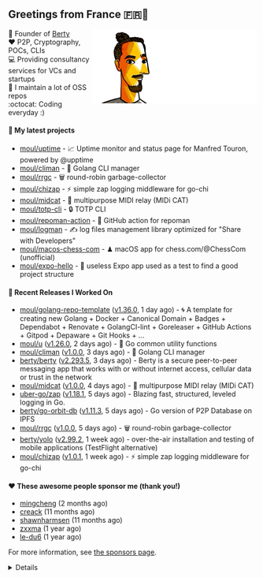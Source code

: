 ## Greetings from France 🇫🇷👋

<img align="right" src="https://raw.githubusercontent.com/moul/moul/main/contribute.gif">

:hammer: Founder of [Berty](https://github.com/berty)<br/>
:heart: P2P, Cryptography, POCs, CLIs<br/>
:computer: Providing consultancy services for VCs and startups<br/> 
:construction: I maintain a lot of OSS repos<br/>
:octocat: Coding everyday :)<br/>

#### 🌱 My latest projects


- [moul/uptime](https://github.com/moul/uptime) - 📈 Uptime monitor and status page for Manfred Touron, powered by @upptime
- [moul/climan](https://github.com/moul/climan) - 🦪 Golang CLI manager
- [moul/rrgc](https://github.com/moul/rrgc) - 🗑 round-robin garbage-collector
- [moul/chizap](https://github.com/moul/chizap) - ⚡️ simple zap logging middleware for go-chi 
- [moul/midcat](https://github.com/moul/midcat) - 🎹 multipurpose MIDI relay (MIDi CAT)
- [moul/totp-cli](https://github.com/moul/totp-cli) - 🔒 TOTP CLI
- [moul/repoman-action](https://github.com/moul/repoman-action) - 🐙 GitHub action for repoman
- [moul/logman](https://github.com/moul/logman) - ✍️ log files management library optimized for &#34;Share with Developers&#34;
- [moul/macos-chess-com](https://github.com/moul/macos-chess-com) - ♟ macOS app for chess.com/@ChessCom (unofficial)
- [moul/expo-hello](https://github.com/moul/expo-hello) - 🚧 useless Expo app used as a test to find a good project structure

#### 🔭 Recent Releases I Worked On

- [moul/golang-repo-template](https://github.com/moul/golang-repo-template) ([v1.36.0](https://github.com/moul/golang-repo-template/releases/tag/v1.36.0), 1 day ago) - 🌀 A template for creating new Golang &#43; Docker &#43; Canonical Domain &#43; Badges &#43; Dependabot &#43; Renovate &#43; GolangCI-lint &#43; Goreleaser &#43; GitHub Actions &#43; Gitpod &#43; Depaware &#43; Git Hooks &#43; ...
- [moul/u](https://github.com/moul/u) ([v1.26.0](https://github.com/moul/u/releases/tag/v1.26.0), 2 days ago) - 🔬 Go common utility functions
- [moul/climan](https://github.com/moul/climan) ([v1.0.0](https://github.com/moul/climan/releases/tag/v1.0.0), 3 days ago) - 🦪 Golang CLI manager
- [berty/berty](https://github.com/berty/berty) ([v2.293.5](https://github.com/berty/berty/releases/tag/v2.293.5), 3 days ago) - Berty is a secure peer-to-peer messaging app that works with or without internet access, cellular data or trust in the network
- [moul/midcat](https://github.com/moul/midcat) ([v1.0.0](https://github.com/moul/midcat/releases/tag/v1.0.0), 4 days ago) - 🎹 multipurpose MIDI relay (MIDi CAT)
- [uber-go/zap](https://github.com/uber-go/zap) ([v1.18.1](https://github.com/uber-go/zap/releases/tag/v1.18.1), 5 days ago) - Blazing fast, structured, leveled logging in Go.
- [berty/go-orbit-db](https://github.com/berty/go-orbit-db) ([v1.11.3](https://github.com/berty/go-orbit-db/releases/tag/v1.11.3), 5 days ago) - Go version of P2P Database on IPFS
- [moul/rrgc](https://github.com/moul/rrgc) ([v1.0.0](https://github.com/moul/rrgc/releases/tag/v1.0.0), 5 days ago) - 🗑 round-robin garbage-collector
- [berty/yolo](https://github.com/berty/yolo) ([v2.99.2](https://github.com/berty/yolo/releases/tag/v2.99.2), 1 week ago) - over-the-air installation and testing of mobile applications (TestFlight alternative)
- [moul/chizap](https://github.com/moul/chizap) ([v1.0.1](https://github.com/moul/chizap/releases/tag/v1.0.1), 1 week ago) - ⚡️ simple zap logging middleware for go-chi 


#### ❤️ These awesome people sponsor me (thank you!)


- [mingcheng](https://github.com/mingcheng) (2 months ago)
- [creack](https://github.com/creack) (11 months ago)
- [shawnharmsen](https://github.com/shawnharmsen) (11 months ago)
- [zxxma](https://github.com/zxxma) (1 year ago)
- [le-du6](https://github.com/le-du6) (1 year ago)

For more information, see [the sponsors page](https://github.com/sponsors/moul/).

<details>


  <h4>🚧 Things I did recently</h4>
  <ul>
  
  <li><a href="https://wip.co/@moul/todos/189179">💉  2nd pfizer #life</a> (2 weeks ago)</li>
  <li><a href="https://wip.co/@moul/todos/189178">📻 daily &#34;Hacker News Café&#34; on ClubHouse #life</a> (2 weeks ago)</li>
  <li><a href="https://wip.co/@moul/todos/184389">🐙  yesterday on GitHub #oss</a> (2 months ago)</li>
  <li><a href="https://wip.co/@moul/todos/183459">👥  weekly sync with #berty team</a> (2 months ago)</li>
  <li><a href="https://wip.co/@moul/todos/183349">🐙  yesterday on GitHub #oss</a> (2 months ago)</li>
  </ul>

  <h4>📜 Recent blog posts</h4>
  <ul>
  
  <li><a href="https://manfred.life/pp2p8-berty-news/">Paris P2P #8 - Last News from Berty</a> (1 year ago)</li>
  <li><a href="https://manfred.life/feeling-lucky/">Feeling Lucky</a> (1 year ago)</li>
  <li><a href="https://manfred.life/oss-challenges-slides/">Challenges of Open-Source (presentation)</a> (1 year ago)</li>
  <li><a href="https://manfred.life/oss-challenges/">Challenges of Open-Source</a> (1 year ago)</li>
  <li><a href="https://manfred.life/stay-flexible/">Flexibility in Project Development</a> (1 year ago)</li>
  </ul>

  <h4>📓 Gists I wrote</h4>
  <ul>
  <li><a href="https://gist.github.com/2dd66ce9133e6585040122d563afa039">github-other-repos.md</a> (9 months ago)</li>
  <li><a href="https://gist.github.com/3d9a81083861a2bb2a04b80dad79bb68">Yo! 👋👋</a> (1 year ago)</li>
  <li><a href="https://gist.github.com/0d8a8e72d07e7d461bdc9c243893fcc7">Caching-friendly Makefile Rule to use Protoc within Docker</a> (2 years ago)</li>
  <li><a href="https://gist.github.com/aa5e556280763727eab9d6dcd77e2110">poor man&#39;s ipfs pin</a> (2 years ago)</li>
  
  </ul>

  <h4>👯 Check out some of my recent followers</h4>
  <ul>
  
  <li><a href="https://github.com/obalunenko">obalunenko</a>
  <li><a href="https://github.com/david-dacruz">david-dacruz</a>
  <li><a href="https://github.com/hyorigo">hyorigo</a>
  <li><a href="https://github.com/thelittlerocket">thelittlerocket</a>
  <li><a href="https://github.com/shuaihanhungry">shuaihanhungry</a>
  </ul>

  <h4>💬 Feedback</h4>

  <p>
    If you use one of my projects, I'd love to hear from you!
    Don't be shy and let me know what you liked and what needs being improved.
    Got an issue? Open a ticket, I don't bite and will try my best to help!
  </p>

  <h4>📫 How to reach me</h4>
  <ul>
    <li>Twitter: <a href="https://twitter.com/moul">https://twitter.com/moul</a></li>
    <li>Blog: <a href="https://manfred.life/">https://manfred.life/</a></li>
  </ul>

  <hr />

  <summary>Details</summary>
  <img src="https://img.shields.io/badge/📦%20%20release-experimental-blue"/>
  <img src="https://img.shields.io/badge/coverage-@moul%20is%20unstable-red?logo=codecov"/>
  <img src="https://img.shields.io/badge/👤%20%20mood-👍%20👍%20👍-black"/>
  <img src="https://img.shields.io/badge/🌐%20%20country-France%20🇫🇷-pink"/>
  

  <hr />

  <img src="https://github-readme-stats.vercel.app/api?username=moul&count_private=true&show_icons=true"/>

  <img src="https://img.shields.io/date/1625317634.svg?label=build&colorB=purple" />

 <details><summary>Click!</summary> <details><summary>Click!</summary> <details><summary>Click!</summary> <details><summary>Click!</summary> <details><summary>Click!</summary> <details><summary>Click!</summary> <details><summary>Click!</summary> <details><summary>Click!</summary> <details><summary>Click!</summary> <details><summary>Click!</summary> <details><summary>Click!</summary> <details><summary>Click!</summary> <details><summary>Click!</summary> <details><summary>Click!</summary> <details><summary>Click!</summary> <details><summary>Click!</summary> <details><summary>Click!</summary> <details><summary>Click!</summary> <details><summary>Click!</summary> <details><summary>Click!</summary> <details><summary>Click!</summary> <details><summary>Click!</summary> Thank you 😎 </details> </details> </details> </details> </details> </details> </details> </details> </details> </details> </details> </details> </details> </details> </details> </details> </details> </details> </details> </details> </details> </details>
</details>

<img src="https://visitor-badge.glitch.me/badge?page_id=moul.moul" width="1" height="1"/>